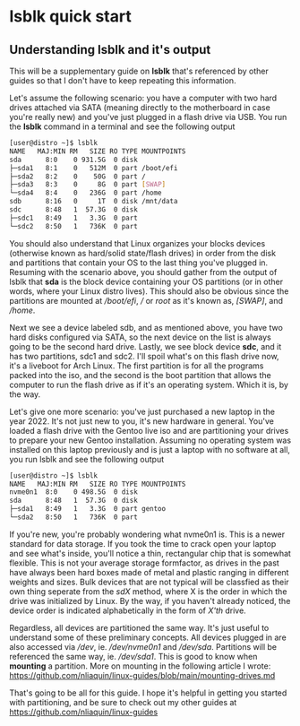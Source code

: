 # lsblk quick start
## Understanding lsblk and it's output

This will be a supplementary guide on **lsblk** that's referenced by other guides so that I don't have to keep repeating this information.

Let's assume the following scenario: you have a computer with two hard drives attached via SATA (meaning directly to the motherboard in case you're really new) and you've just plugged in a flash drive via USB. You run the **lsblk** command in a terminal and see the following output
```bash
[user@distro ~]$ lsblk
NAME   MAJ:MIN RM   SIZE RO TYPE MOUNTPOINTS
sda      8:0    0 931.5G  0 disk 
├─sda1   8:1    0   512M  0 part /boot/efi
├─sda2   8:2    0    50G  0 part /
├─sda3   8:3    0     8G  0 part [SWAP]
└─sda4   8:4    0   236G  0 part /home
sdb      8:16   0     1T  0 disk /mnt/data
sdc      8:48   1  57.3G  0 disk 
├─sdc1   8:49   1   3.3G  0 part 
└─sdc2   8:50   1   736K  0 part
```

You should also understand that Linux organizes your blocks devices (otherwise known as hard/solid state/flash drives) in order from the disk and partitions that contain your OS to the last thing you've plugged in. Resuming with the scenario above, you should gather from the output of lsblk that **sda** is the block device containing your OS partitions (or in other words, where your Linux distro lives). This should also be obvious since the partitions are mounted at */boot/efi*, */* or *root* as it's known as, *[SWAP]*, and */home*.

Next we see a device labeled sdb, and as mentioned above, you have two hard disks configured via SATA, so the next device on the list is always going to be the second hard drive. Lastly, we see block device **sdc**, and it has two partitions, sdc1 and sdc2. I'll spoil what's on this flash drive now, it's a liveboot for Arch Linux. The first partition is for all the programs packed into the iso, and the second is the boot partition that allows the computer to run the flash drive as if it's an operating system. Which it is, by the way.

Let's give one more scenario: you've just purchased a new laptop in the year 2022. It's not just new to you, it's new hardware in general. You've loaded a flash drive with the Gentoo live iso and are partitioning your drives to prepare your new Gentoo installation. Assuming no operating system was installed on this laptop previously and is just a laptop with no software at all, you run lsblk and see the following output
```bash
[user@distro ~]$ lsblk
NAME   MAJ:MIN RM   SIZE RO TYPE MOUNTPOINTS
nvme0n1  8:0    0 498.5G  0 disk 
sda      8:48   1  57.3G  0 disk 
├─sda1   8:49   1   3.3G  0 part gentoo
└─sda2   8:50   1   736K  0 part
```

If you're new, you're probably wondering what nvme0n1 is. This is a newer standard for data storage. If you took the time to crack open your laptop and see what's inside, you'll notice a thin, rectangular chip that is somewhat flexible. This is not your average storage formfactor, as drives in the past have always been hard boxes made of metal and plastic ranging in different weights and sizes. Bulk devices that are not typical will be classfied as their own thing seperate from the *sdX* method, where X is the order in which the drive was initialized by Linux. By the way, if you haven't already noticed, the device order is indicated alphabetically in the form of *X'th* drive.

Regardless, all devices are partitioned the same way. It's just useful to understand some of these preliminary concepts. All devices plugged in are also accessed via */dev*, ie. */dev/nvme0n1* and */dev/sda*. Partitions will be referenced the same way, ie. */dev/sda1*. This is good to know when **mounting** a partition. More on mounting in the following article I wrote: https://github.com/nliaquin/linux-guides/blob/main/mounting-drives.md

That's going to be all for this guide. I hope it's helpful in getting you started with partitioning, and be sure to check out my other guides at https://github.com/nliaquin/linux-guides
